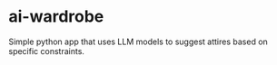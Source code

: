 # ai-wardrobe
Simple python app that uses LLM models to suggest attires based on specific constraints.
